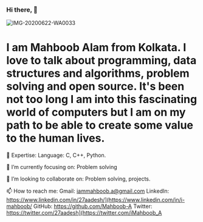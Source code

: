 ### Hi there, 👋 
![IMG-20200622-WA0033](https://user-images.githubusercontent.com/109282492/211992731-7c44c582-69a5-46a6-a4e9-1d17383f901e.jpg)


# I am Mahboob Alam from Kolkata. I love to talk about programming, data structures and algorithms, problem solving and open source. It's been not too long I am into this fascinating world of computers but I am on my path to be able to create some value to the human lives.   

🔭 Expertise:
  Language: C, C++, Python.  

🌱 I’m currently focusing on:
  Problem solving

👯 I’m looking to collaborate on:
  Problem solving, projects. 
  
📫 How to reach me:
Gmail: iammahboob.a@gmail.com
LinkedIn: https://www.linkedin.com/in/27aadesh/](https://www.linkedin.com/in/i-mahboob/
GitHub: https://github.com/Mahboob-A
Twitter: https://twitter.com/27aadesh](https://twitter.com/iMahboob_A


